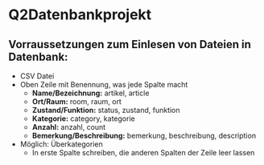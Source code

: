 # Q2Datenbankprojekt

## Vorraussetzungen zum Einlesen von Dateien in Datenbank:

- CSV Datei
- Oben Zeile mit Benennung, was jede Spalte macht
  - **Name/Bezeichnung:**  artikel, article
  - **Ort/Raum:** room, raum, ort
  - **Zustand/Funktion:** status, zustand, funktion
  - **Kategorie:** category, kategorie
  - **Anzahl:** anzahl, count
  - **Bemerkung/Beschreibung:** bemerkung, beschreibung, description
- Möglich: Überkategorien
  - In erste Spalte schreiben, die anderen Spalten der Zeile leer lassen
